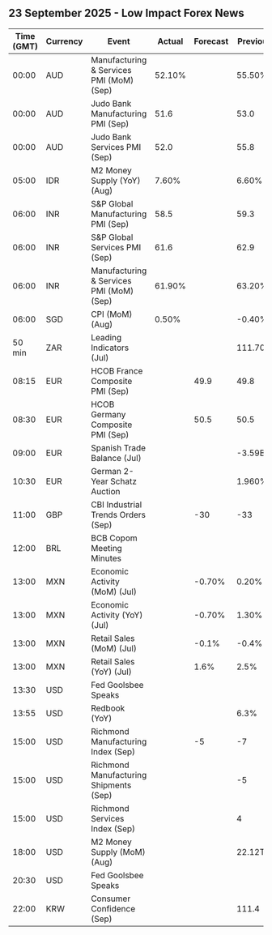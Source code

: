 ## 23 September 2025 - Low Impact Forex News

| Time (GMT) | Currency | Event | Actual | Forecast | Previous |
|------|----------|-------|--------|----------|----------|
| 00:00 | AUD | Manufacturing & Services PMI (MoM) (Sep) | 52.10% |  | 55.50% |
| 00:00 | AUD | Judo Bank Manufacturing PMI (Sep) | 51.6 |  | 53.0 |
| 00:00 | AUD | Judo Bank Services PMI (Sep) | 52.0 |  | 55.8 |
| 05:00 | IDR | M2 Money Supply (YoY) (Aug) | 7.60% |  | 6.60% |
| 06:00 | INR | S&P Global Manufacturing PMI (Sep) | 58.5 |  | 59.3 |
| 06:00 | INR | S&P Global Services PMI (Sep) | 61.6 |  | 62.9 |
| 06:00 | INR | Manufacturing & Services PMI (MoM) (Sep) | 61.90% |  | 63.20% |
| 06:00 | SGD | CPI (MoM) (Aug) | 0.50% |  | -0.40% |
| 50 min | ZAR | Leading Indicators (Jul) |  |  | 111.70% |
| 08:15 | EUR | HCOB France Composite PMI (Sep) |  | 49.9 | 49.8 |
| 08:30 | EUR | HCOB Germany Composite PMI (Sep) |  | 50.5 | 50.5 |
| 09:00 | EUR | Spanish Trade Balance (Jul) |  |  | -3.59B |
| 10:30 | EUR | German 2-Year Schatz Auction |  |  | 1.960% |
| 11:00 | GBP | CBI Industrial Trends Orders (Sep) |  | -30 | -33 |
| 12:00 | BRL | BCB Copom Meeting Minutes |  |  |  |
| 13:00 | MXN | Economic Activity (MoM) (Jul) |  | -0.70% | 0.20% |
| 13:00 | MXN | Economic Activity (YoY) (Jul) |  | -0.70% | 1.30% |
| 13:00 | MXN | Retail Sales (MoM) (Jul) |  | -0.1% | -0.4% |
| 13:00 | MXN | Retail Sales (YoY) (Jul) |  | 1.6% | 2.5% |
| 13:30 | USD | Fed Goolsbee Speaks |  |  |  |
| 13:55 | USD | Redbook (YoY) |  |  | 6.3% |
| 15:00 | USD | Richmond Manufacturing Index (Sep) |  | -5 | -7 |
| 15:00 | USD | Richmond Manufacturing Shipments (Sep) |  |  | -5 |
| 15:00 | USD | Richmond Services Index (Sep) |  |  | 4 |
| 18:00 | USD | M2 Money Supply (MoM) (Aug) |  |  | 22.12T |
| 20:30 | USD | Fed Goolsbee Speaks |  |  |  |
| 22:00 | KRW | Consumer Confidence (Sep) |  |  | 111.4 |
